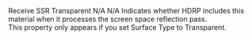 <tr>
  <td>Receive SSR Transparent</td>
  <td>N/A</td>
  <td>N/A</td>
  <td>Indicates whether HDRP includes this material when it processes the screen space reflection pass.<br>This property only appears if you set Surface Type to Transparent.</td>
</tr>
